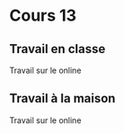 # Cours 13

## Travail en classe
Travail sur le online

## Travail à la maison
Travail sur le online
